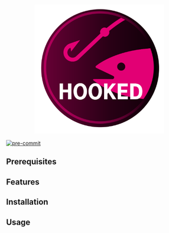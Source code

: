 <p align=center>
  <img src="./docs/logo.svg" alt="HOOKED" width="350">
</p>

[![pre-commit](https://img.shields.io/badge/pre--commit-enabled-brightgreen?logo=pre-commit)](https://github.com/pre-commit/pre-commit)

## Prerequisites

## Features

## Installation

## Usage

##
